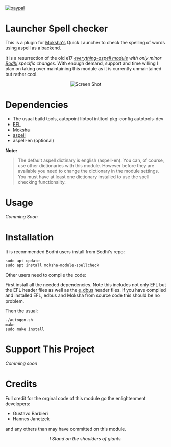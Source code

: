 [![paypal](https://www.paypalobjects.com/en_US/i/btn/btn_donate_SM.gif)](https://www.paypal.com/paypalme/rbtylee)

# Launcher Spell checker

This is a plugin for [Moksha's](https://github.com/JeffHoogland/moksha) Quick Launcher to check the spelling of words using aspell as a backend.

It is a resurrection of the old e17 [*everything-aspell module*](https://git.enlightenment.org/legacy/subversion-history.git/tree/trunk/E-MODULES-EXTRA/everything-aspell) *with only minor [Bodhi](https://www.bodhilinux.com/) specific changes*. With enough demand, support and time willing I plan on taking over maintaining this module as it is currently unmaintained but rather cool.


<p align="center">
  <img src="https://i.imgur.com/WSQErOl.png" alt="Screen Shot">
</p>

# Dependencies

* The usual build tools, autopoint libtool intltool pkg-config  autotools-dev
* [EFL](https://www.enlightenment.org/download)
* [Moksha](https://github.com/JeffHoogland/moksha)
* [aspell](http://aspell.net/)
* aspell-en (optional)

**Note:** 
>The default aspell dictinary is english (aspell-en). You can, of course, use other dictionaries with this module.
>However before they are available you need to change the dictionary in the module settings. You must have at least one dictionary installed to use the spell checking functionality.

# Usage

*Comming Soon*

# Installation

It is recommended Bodhi users install from Bodhi's repo:

```ShellSession
sudo apt update
sudo apt install moksha-module-spellcheck
```

Other users need to compile the code:

First install all the needed dependencies. Note this includes not only EFL but the EFL header files as well as the [e_dbus](https://git.enlightenment.org/legacy/e_dbus.git/) header files. If you have compiled and installed EFL, edbus and Moksha from source code this should be no problem. 

Then the usual:

```ShellSession
./autogen.sh
make
sudo make install
```

# Support This Project

*Comming soon*

# Credits

Full credit for the orginal code of this module go the enlightenment developers:
* Gustavo Barbieri
* Hannes Janetzek

and any others than may have committed on this module.

<p align="center">
  <i>I Stand on the shoulders of giants.</a>
</p>

